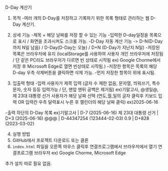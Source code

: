 D-Day 계산기

1. 목적
-여러 개의 D-Day를 저장하고 기록하기 위한 목록 형태로 관리하는 웹 D-Day 계산기.

2. 상세 기능
-제목 + 해당 날짜를 저장 할 수 있는 기능
-입력한 D-day일정을 목록으로 표시 / 화면을 초과시켜도 스크롤 가능.
-D-Day 자동 계산 기능 -> D-N(D-Day까지 N일 남음) / D-Day(D-Day는 오늘) / D+N (D-Day가 지난지 N일)
-저장된 목록은 브라우저에 유지 (localStorage를 사용하여 사용자 개인 브라우저에 저장됨 / 단 같은 PC라도 브라우저가 다르면 빈 상태로 시작됨 ex) Google Chorme에서 저장 후 Microsoft Edge로 열면 빈상태로 시작됨.)
-저장한 항목은 목록의 해당 D-day 우측 삭제버튼을 클릭하면 삭제 가능.
-먼저 저장한 항목이 위에 표시됨.

3. 입출력 형태
-입력
사용자가 제목 입력 (글자 수 제한 없음, 문자열, 띄워쓰기, 특수문자, 숫자 등등 입력가능 / 단, 맨앞 맨뒤 공백은 제거됨)
ex)기말고사, @생일@, 제 23대 대통령 선거
사용자가 해당 날짜 선택 (연도,월,일의 글자 클릭후 키보드 입력 OR 입력칸 우측 달력표시 누른 후 캘린더의 해당 날짜 클릭)
ex)2025-06-16

-출력
하단의 D-Day 목록
ex)기말고사 | D-7 (2025-06-16)
   제 23대 대통령 선거 | D+3 (2025-06-16)
   @@@ | D-44347254 (123444-02-03)
   0.9 | D+828 (2023-03-02)

4. 실행 방법
1. GitHub에서 프로젝트 다운로드 또는 클론
2. `index.html` 파일을 오른쪽 마우스 클릭후 연결프로그램에서 브라우저에서 열기
   연결프로그램 브라우저 ex) Google Chorme, Microsoft Edge

추가 설치 따로 필요 없음.
